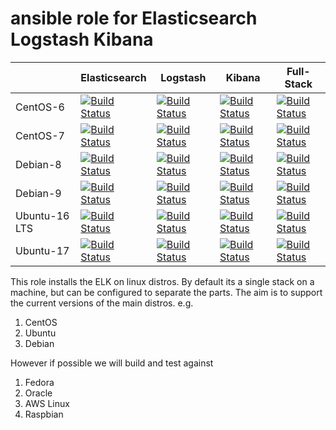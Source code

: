 

# ansible role for Elasticsearch Logstash Kibana


|                |  Elasticsearch   |Logstash      | Kibana | Full-Stack |
|----------------|-------------------------------|-----------------------------|---|--|
|CentOS-6 |[![Build Status](http://buildbot:8010/badges/ansible_role_elk_centos-7_default.svg)](http://buildbot:8010/#/builders/29)           |[![Build Status](http://buildbot:8010/badges/ansible_role_elk_ubuntu-17_default.svg)](http://buildbot:8010/#/builders/29)            |[![Build Status](http://buildbot:8010/badges/ansible_role_elk_debian-9_default.svg)](http://buildbot:8010/#/builders/29)|[![Build Status](http://buildbot:8010/badges/ansible_role_elk_debian-9_default.svg)](http://buildbot:8010/#/builders/29)
|CentOS-7 |[![Build Status](http://buildbot:8010/badges/ansible_role_elk_centos-7_default.svg)](http://buildbot:8010/#/builders/29)           |[![Build Status](http://buildbot:8010/badges/ansible_role_elk_ubuntu-17_default.svg)](http://buildbot:8010/#/builders/29)            |[![Build Status](http://buildbot:8010/badges/ansible_role_elk_debian-9_default.svg)](http://buildbot:8010/#/builders/29) |[![Build Status](http://buildbot:8010/badges/ansible_role_elk_debian-9_default.svg)](http://buildbot:8010/#/builders/29)
|Debian-8 |[![Build Status](http://buildbot:8010/badges/ansible_role_elk_centos-7_default.svg)](http://buildbot:8010/#/builders/29)           |[![Build Status](http://buildbot:8010/badges/ansible_role_elk_ubuntu-17_default.svg)](http://buildbot:8010/#/builders/29)            |[![Build Status](http://buildbot:8010/badges/ansible_role_elk_debian-9_default.svg)](http://buildbot:8010/#/builders/29) |[![Build Status](http://buildbot:8010/badges/ansible_role_elk_debian-9_default.svg)](http://buildbot:8010/#/builders/29)
|Debian-9 |[![Build Status](http://buildbot:8010/badges/ansible_role_elk_centos-7_default.svg)](http://buildbot:8010/#/builders/29)           |[![Build Status](http://buildbot:8010/badges/ansible_role_elk_ubuntu-17_default.svg)](http://buildbot:8010/#/builders/29)            |[![Build Status](http://buildbot:8010/badges/ansible_role_elk_debian-9_default.svg)](http://buildbot:8010/#/builders/29) |[![Build Status](http://buildbot:8010/badges/ansible_role_elk_debian-9_default.svg)](http://buildbot:8010/#/builders/29)
|Ubuntu-16 LTS |[![Build Status](http://buildbot:8010/badges/ansible_role_elk_centos-7_default.svg)](http://buildbot:8010/#/builders/29)           |[![Build Status](http://buildbot:8010/badges/ansible_role_elk_ubuntu-17_default.svg)](http://buildbot:8010/#/builders/29)            |[![Build Status](http://buildbot:8010/badges/ansible_role_elk_debian-9_default.svg)](http://buildbot:8010/#/builders/29) |[![Build Status](http://buildbot:8010/badges/ansible_role_elk_debian-9_default.svg)](http://buildbot:8010/#/builders/29)
|Ubuntu-17 |[![Build Status](http://buildbot:8010/badges/ansible_role_elk_centos-7_default.svg)](http://buildbot:8010/#/builders/29)           |[![Build Status](http://buildbot:8010/badges/ansible_role_elk_ubuntu-17_default.svg)](http://buildbot:8010/#/builders/29)            |[![Build Status](http://buildbot:8010/badges/ansible_role_elk_debian-9_default.svg)](http://buildbot:8010/#/builders/29) |[![Build Status](http://buildbot:8010/badges/ansible_role_elk_debian-9_default.svg)](http://buildbot:8010/#/builders/29)





This role installs the ELK on linux distros. By default its a single stack on
a machine, but can be configured to separate the parts. The aim is to support
the current versions of the main distros. e.g.

 1. CentOS
 2. Ubuntu
 3. Debian

However if possible we will build and test against

 1. Fedora
 2. Oracle
 3. AWS Linux
 4. Raspbian


